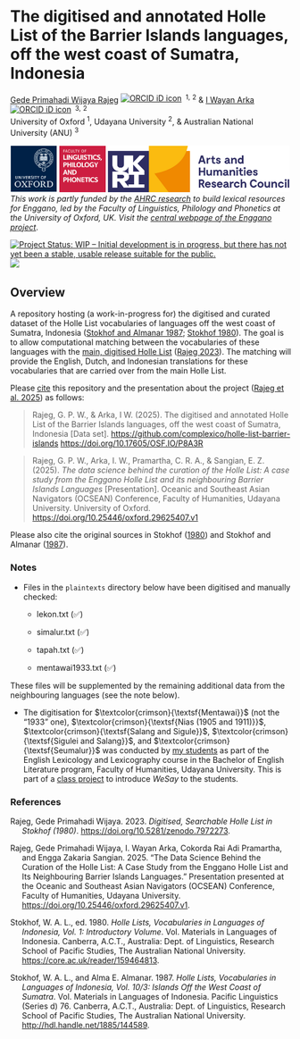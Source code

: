 The digitised and annotated Holle List of the Barrier Islands languages,
off the west coast of Sumatra, Indonesia
================
[Gede Primahadi Wijaya
Rajeg](https://www.ling-phil.ox.ac.uk/people/gede-rajeg)
<a itemprop="sameAs" content="https://orcid.org/0000-0002-2047-8621" href="https://orcid.org/0000-0002-2047-8621" target="orcid.widget" rel="noopener noreferrer" style="vertical-align:top;"><img src="https://orcid.org/sites/default/files/images/orcid_16x16.png" style="width:1em;margin-right:.5em;" alt="ORCID iD icon"></a><sup>1,</sup>
<sup>2</sup> & [I Wayan
Arka](https://researchers.anu.edu.au/researchers/arka-iww)
<a itemprop="sameAs" content="https://orcid.org/0000-0002-2819-6186" href="https://orcid.org/0000-0002-2819-6186" target="orcid.widget" rel="noopener noreferrer" style="vertical-align:top;"><img src="https://orcid.org/sites/default/files/images/orcid_16x16.png" style="width:1em;margin-right:.5em;" alt="ORCID iD icon"></a><sup>3,</sup>
<sup>2</sup> </br>University of Oxford <sup>1</sup>, Udayana University
<sup>2</sup>, & Australian National University (ANU) <sup>3</sup>

<!-- README.md is generated from README.Rmd. Please edit that file -->

<!-- badges: start -->

[<img
src="https://raw.githubusercontent.com/engganolang/digitised-holle-list/main/file-oxweb-logo.gif"
width="84" alt="The University of Oxford" />](https://www.ox.ac.uk/)
[<img
src="https://raw.githubusercontent.com/engganolang/digitised-holle-list/main/file-lingphil.png"
width="83"
alt="Faculty of Linguistics, Philology and Phonetics, the University of Oxford" />](https://www.ling-phil.ox.ac.uk/)
[<img
src="https://raw.githubusercontent.com/engganolang/digitised-holle-list/main/file-ahrc.png"
width="325" alt="Arts and Humanities Research Council (AHRC)" />](https://www.ukri.org/councils/ahrc/)
</br>*This work is partly funded by the [AHRC
research](https://gtr.ukri.org/projects?ref=AH%2FW007290%2F1) to build
lexical resources for Enggano, led by the Faculty of Linguistics,
Philology and Phonetics at the University of Oxford, UK. Visit the
[central webpage of the Enggano
project](https://enggano.ling-phil.ox.ac.uk/)*.

[![Project Status: WIP – Initial development is in progress, but there
has not yet been a stable, usable release suitable for the
public.](https://www.repostatus.org/badges/latest/wip.svg)](https://www.repostatus.org/#wip)
[![](https://img.shields.io/badge/OSF-10.17605/OSF.IO/P8A3R-green.svg)](https://doi.org/10.17605/OSF.IO/P8A3R)

<!-- badges: end -->

## Overview

A repository hosting (a work-in-progress for) the digitised and curated
dataset of the Holle List vocabularies of languages off the west coast
of Sumatra, Indonesia ([Stokhof and Almanar 1987](#ref-holle1987);
[Stokhof 1980](#ref-holleli1980)). The goal is to allow computational
matching between the vocabularies of these languages with the [main,
digitised Holle
List](https://engganolang.github.io/digitised-holle-list/) ([Rajeg
2023](#ref-rajeg2023)). The matching will provide the English, Dutch,
and Indonesian translations for these vocabularies that are carried over
from the main Holle List.

Please
[cite](https://github.com/complexico/holle-list-barrier-islands/blob/main/CITATION.cff)
this repository and the presentation about the project ([Rajeg et al.
2025](#ref-rajeg_ds_2025)) as follows:

> Rajeg, G. P. W., & Arka, I W. (2025). The digitised and annotated
> Holle List of the Barrier Islands languages, off the west coast of
> Sumatra, Indonesia \[Data set\].
> <https://github.com/complexico/holle-list-barrier-islands>
> <https://doi.org/10.17605/OSF.IO/P8A3R>

> Rajeg, G. P. W., Arka, I. W., Pramartha, C. R. A., & Sangian, E. Z.
> (2025). *The data science behind the curation of the Holle List: A
> case study from the Enggano Holle List and its neighbouring Barrier
> Islands Languages* \[Presentation\]. Oceanic and Southeast Asian
> Navigators (OCSEAN) Conference, Faculty of Humanities, Udayana
> University. University of Oxford.
> <https://doi.org/10.25446/oxford.29625407.v1>

Please also cite the original sources in Stokhof
([1980](#ref-holleli1980)) and Stokhof and Almanar
([1987](#ref-holle1987)).

### Notes

- Files in the `plaintexts` directory below have been digitised and
  manually checked:

  - lekon.txt (✅)

  - simalur.txt (✅)

  - tapah.txt (✅)

  - mentawai1933.txt (✅)

These files will be supplemented by the remaining additional data from
the neighbouring languages (see the note below).

- The digitisation for $`\textcolor{crimson}{\textsf{Mentawai}}`$ (not
  the “1933” one),
  $`\textcolor{crimson}{\textsf{Nias (1905 and 1911)}}`$,
  $`\textcolor{crimson}{\textsf{Salang and Sigule}}`$,
  $`\textcolor{crimson}{\textsf{Sigulei and Salang}}`$, and
  $`\textcolor{crimson}{\textsf{Seumalur}}`$ was conducted by [my
  students](https://github.com/complexico/lexico-holle-list-barrier-islands?tab=readme-ov-file#student-contributors)
  as part of the English Lexicology and Lexicography course in the
  Bachelor of English Literature program, Faculty of Humanities, Udayana
  University. This is part of a [class
  project](https://github.com/complexico/lexico-holle-list-barrier-islands)
  to introduce *WeSay* to the students.

### References

<div id="refs" class="references csl-bib-body hanging-indent"
entry-spacing="0">

<div id="ref-rajeg2023" class="csl-entry">

Rajeg, Gede Primahadi Wijaya. 2023. *Digitised, Searchable Holle List in
Stokhof (1980)*. <https://doi.org/10.5281/zenodo.7972273>.

</div>

<div id="ref-rajeg_ds_2025" class="csl-entry">

Rajeg, Gede Primahadi Wijaya, I. Wayan Arka, Cokorda Rai Adi Pramartha,
and Engga Zakaria Sangian. 2025. “The Data Science Behind the Curation
of the Holle List: A Case Study from the Enggano Holle List and Its
Neighbouring Barrier Islands Languages.” Presentation presented at the
Oceanic and Southeast Asian Navigators (OCSEAN) Conference, Faculty of
Humanities, Udayana University.
<https://doi.org/10.25446/oxford.29625407.v1>.

</div>

<div id="ref-holleli1980" class="csl-entry">

Stokhof, W. A. L., ed. 1980. *Holle Lists, Vocabularies in Languages of
Indonesia, Vol. 1: Introductory Volume*. Vol. Materials in Languages of
Indonesia. Canberra, A.C.T., Australia: Dept. of Linguistics, Research
School of Pacific Studies, The Australian National University.
<https://core.ac.uk/reader/159464813>.

</div>

<div id="ref-holle1987" class="csl-entry">

Stokhof, W. A. L., and Alma E. Almanar. 1987. *Holle Lists, Vocabularies
in Languages of Indonesia, Vol. 10/3: Islands Off the West Coast of
Sumatra*. Vol. Materials in Languages of Indonesia. Pacific Linguistics
(Series d) 76. Canberra, A.C.T., Australia: Dept. of Linguistics,
Research School of Pacific Studies, The Australian National University.
<http://hdl.handle.net/1885/144589>.

</div>

</div>
